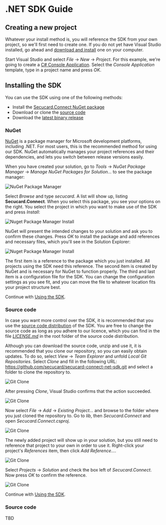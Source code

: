 # .NET SDK Guide

## Creating a new project
Whatever your install method is, you will reference the SDK from your own project, so we'll first need to create one. If you do not yet have Visual Studio installed, go ahead and [download and install](https://www.visualstudio.com/downloads/download-visual-studio-vs.aspx) one on your computer.

Start Visual Studio and select *File* -> *New* -> *Project*. For this example, we're going to create a [C# Console Application](https://msdn.microsoft.com/library/452fz12a.aspx). Select the *Console Application* template, type in a project name and press *OK*.


## Installing the SDK
You can use the SDK using one of the following methods:

* Install the [Secucard.Connect NuGet package](https://www.nuget.org/packages/Secucard.Connect/)
* Download or clone the [source code](https://github.com/secucard/secucard-connect-net-sdk)
* Download the [latest binary release](https://github.com/secucard/secucard-connect-net-sdk/releases)


### NuGet
[NuGet](https://www.nuget.org/) is a package manager for Microsoft development platforms, including .NET. For most users, this is the recommended method for using our SDK. NuGet automatically manages your project references and their dependencies, and lets you switch between release versions easily.

When you have created your solution, go to *Tools* -> *NuGet Package Manager* -> *Manage NuGet Packages for Solution...* to see the package manager:

![NuGet Package Manager](images/nuget_manager.png)

Select *Browse* and type *secucard*. A list will show up, listing **Secucard.Connect**. When you select this package, you see your options on the right. You select the project in which you want to make use of the SDK and press *Install*:

![Nuget Package Manager Install](images/nuget_manager_install.png)

NuGet will present the intended changes to your solution and ask you to confirm these changes. Press *OK* to install the package and add references and necessary files, which you'll see in the Solution Explorer:

![Nuget Package Manager Install](images/nuget_solution_explorer.png)

The first item is a reference to the package which you just installed. All projects using the SDK need this reference. The second item is created by NuGet and is necessary for NuGet to function properly. The third and last item is a configuration file for the SDK. You can change the configuration settings as you see fit, and you can move the file to whatever location fits your project structure best.

Continue with [Using the SDK](using.md).

### Source code
In case you want more control over the SDK, it is recommended that you use the [source code distribution](https://github.com/secucard/secucard-connect-net-sdk) of the SDK. You are free to change the source code as long as you adhere to our licence, which you can find in the file [*LICENSE.md*](https://github.com/secucard/secucard-connect-net-sdk/blob/master/README.md) in the root folder of the source code distribution.

Although you can download the source code, unzip and use it, it is recommended that you clone our repository, so you can easily obtain updates. To do so, select *View* -> *Team Explorer* and unfold *Local Git Repositories*. Select *Clone* and fill in the following URL: https://github.com/secucard/secucard-connect-net-sdk.git and select a folder to clone the repository to.

![Git Clone](images/git_clone.png)

After pressing *Clone*, Visual Studio confirms that the action succeeded.

![Git Clone](images/git_cloned.png)

Now select *File* -> *Add* -> *Existing Project...* and browse to the folder where you just cloned the repository to. Go to *lib*, then *Secucard.Connect* and open *Secucard.Connect.csproj*.

![Git Clone](images/add_project.png)

The newly added project will show up in your solution, but you still need to reference that project to your own in order to use it. Right-click your project's *References* item, then click *Add Reference...*.

![Git Clone](images/add_reference.png)

Select *Projects* -> *Solution* and check the box left of *Secucard.Connect*. Now press *OK* to confirm the reference.

![Git Clone](images/reference_sc.png)

Continue with [Using the SDK](using.md).

### Source code

TBD
